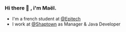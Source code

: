 ### Hi there 👋 , i'm Maël.
- I'm a french student at [@Epitech](https://epitech.eu)
- I work at [@Shaptown](https://shaptwn.com) as Manager & Java Developer
